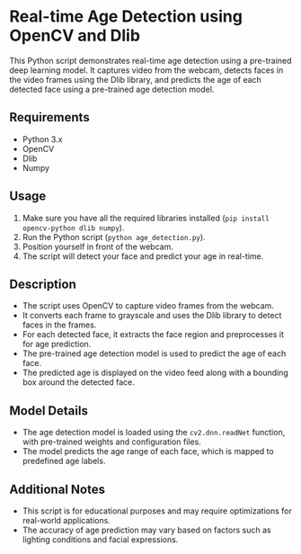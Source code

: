 # Real-time Age Detection using OpenCV and Dlib

This Python script demonstrates real-time age detection using a pre-trained deep learning model. It captures video from the webcam, detects faces in the video frames using the Dlib library, and predicts the age of each detected face using a pre-trained age detection model.

## Requirements

- Python 3.x
- OpenCV
- Dlib
- Numpy

## Usage

1. Make sure you have all the required libraries installed (`pip install opencv-python dlib numpy`).
2. Run the Python script (`python age_detection.py`).
3. Position yourself in front of the webcam.
4. The script will detect your face and predict your age in real-time.

## Description

- The script uses OpenCV to capture video frames from the webcam.
- It converts each frame to grayscale and uses the Dlib library to detect faces in the frames.
- For each detected face, it extracts the face region and preprocesses it for age prediction.
- The pre-trained age detection model is used to predict the age of each face.
- The predicted age is displayed on the video feed along with a bounding box around the detected face.

## Model Details

- The age detection model is loaded using the `cv2.dnn.readNet` function, with pre-trained weights and configuration files.
- The model predicts the age range of each face, which is mapped to predefined age labels.

## Additional Notes

- This script is for educational purposes and may require optimizations for real-world applications.
- The accuracy of age prediction may vary based on factors such as lighting conditions and facial expressions.
